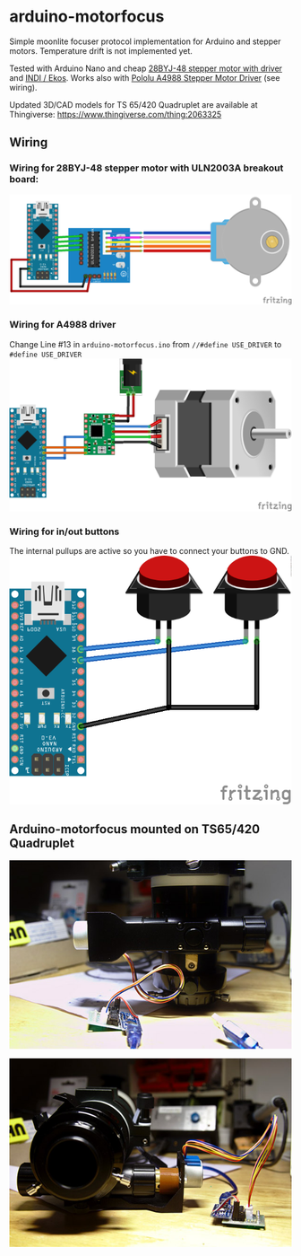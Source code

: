 # arduino-motorfocus

Simple moonlite focuser protocol implementation for Arduino and stepper motors. Temperature drift is not implemented yet.

Tested with Arduino Nano and cheap [28BYJ-48 stepper motor with driver](https://arduino-info.wikispaces.com/SmallSteppers) and [INDI / Ekos](http://indilib.org). Works also with [Pololu A4988 Stepper Motor Driver](https://www.pololu.com/product/1182) (see wiring).

Updated 3D/CAD models for TS 65/420 Quadruplet are available at Thingiverse: https://www.thingiverse.com/thing:2063325

## Wiring

### Wiring for 28BYJ-48 stepper motor with ULN2003A breakout board:
![alt text](res/wiring.png)

### Wiring for A4988 driver
Change Line #13 in `arduino-motorfocus.ino` from `//#define USE_DRIVER` to `#define USE_DRIVER`
![alt text](res/wiring_driver.png)

### Wiring for in/out buttons
The internal pullups are active so you have to connect your buttons to GND.
![alt text](res/wiring_buttons.png)

## Arduino-motorfocus mounted on TS65/420 Quadruplet

![alt text](res/image01.jpg)

![alt text](res/image02.jpg)

